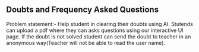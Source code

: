 ## Doubts and Frequency Asked Questions

Problem statement:-
  Help student in clearing their doubts using AI. Stutends can upload a pdf where they can asks questions using our interactive UI page. If the doubt is not solved student can send the doubt to teacher in an anonymous way(Teacher will not be able to read the user name).
